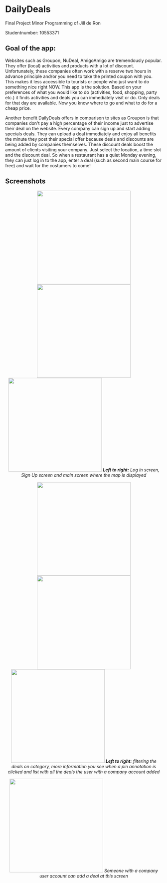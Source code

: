# DailyDeals #
Final Project Minor Programming of Jill de Ron

Studentnumber: 10553371 

## Goal of the app: ##
Websites such as Groupon, NuDeal, AmigoAmigo are tremendously popular. They offer (local) activities and products with a lot of discount. Unfortunately, these companies often work with a reserve two hours in advance principle and/or you need to take the printed coupon with you. This makes it less accessible to tourists or people who just want to do something nice right NOW. This app is the solution. Based on your preferences of what you would like to do (activities, food, shopping, party etc.) it finds activities and deals you can immediately visit or do. Only deals for that day are available. Now you know where to go and what to do for a cheap price.

Another benefit DailyDeals offers in comparison to sites as Groupon is that companies don't pay a high percentage of their income just to advertise their deal on the website. Every company can sign up and start adding specials deals. They can upload a deal immediately and enjoy all benefits the minute they post their special offer because deals and discounts are being added by companies themselves. These discount deals boost the amount of clients visiting your company. Just select the location, a time slot and the discount deal. So when a restaurant has a quiet Monday evening, they can just log in to the app, enter a deal (such as second main course for free) and wait for the costumers to come!

## Screenshots ##
<p align="center">
<img src="https://github.com/Jillderon/daily-deals/blob/master/doc/IMG_0050.PNG" width="300">
<img src="https://github.com/Jillderon/daily-deals/blob/master/doc/IMG_0051.PNG" width="300">
<img src="https://github.com/Jillderon/daily-deals/blob/master/doc/IMG_0059.PNG" width="300">
<i><b>Left to right:</b> Log in screen, Sign Up screen and main screen where the map is displayed</i>
</p>

<p align="center">
<img src="https://github.com/Jillderon/daily-deals/blob/master/doc/IMG_0053.PNG" width="300">
<img src="https://github.com/Jillderon/daily-deals/blob/master/doc/IMG_0055.PNG" width="300">
<img src="https://github.com/Jillderon/daily-deals/blob/master/doc/IMG_0056.PNG" width="300">
<i><b>Left to right:</b> filtering the deals on category, more information you see when a pin annotation is clicked and list with all the deals the user with a company account added</i>
</p>

<p align="center">
<img src="https://github.com/Jillderon/daily-deals/blob/master/doc/IMG_0052.PNG" width="300">
<i>Someone with a company user account can add a deal at this screen</i>
</p>
